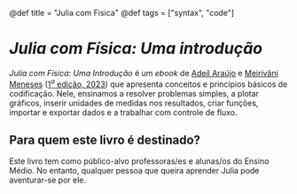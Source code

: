 @def title = "Julia com Fisica"
@def tags = ["syntax", "code"]

# *Julia com Física: Uma introdução*

_Julia com Física: Uma Introdução_ é um _ebook_ de [Adeil Araújo](https://adeil83.github.io/) e [Meirivâni Meneses](http://lattes.cnpq.br/0390787061745001) ([${1}^{a}$ edição, 2023](https://www.seduc.ce.gov.br/wp-content/uploads/sites/37/2023/09/Ebook-02-Julia-com-Fisica.pdf)) que apresenta conceitos e princípios básicos de codificação. Nele, ensinamos a resolver
problemas simples, a plotar gráficos, inserir unidades de medidas nos resultados, criar funções, importar
e exportar dados e a trabalhar com controle de fluxo.

## Para quem este livro é destinado?

Este livro tem como público-alvo professoras/es e alunas/os do Ensino Médio. No entanto, qualquer
pessoa que queira aprender Julia pode aventurar-se por ele.

